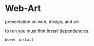 Web-Art
=======

presentation on web, design, and art

to run you must first install dependencies:

`bower install`
